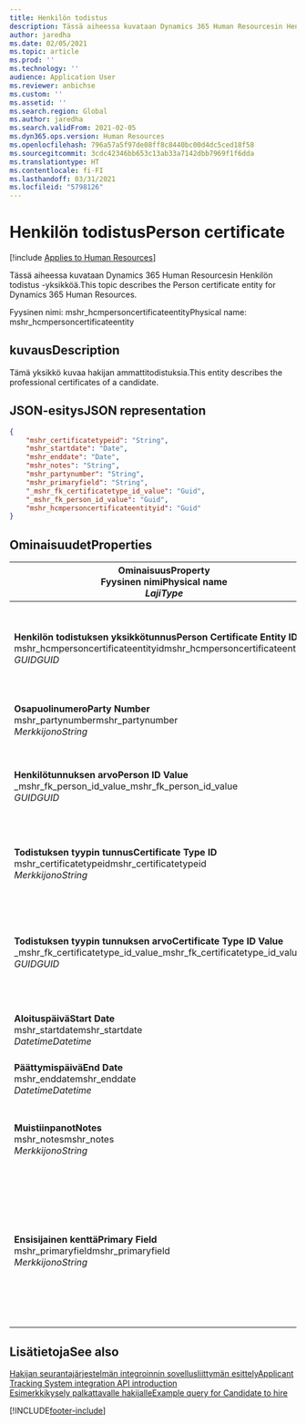 ```yaml
---
title: Henkilön todistus
description: Tässä aiheessa kuvataan Dynamics 365 Human Resourcesin Henkilön todistus -yksikköä.
author: jaredha
ms.date: 02/05/2021
ms.topic: article
ms.prod: ''
ms.technology: ''
audience: Application User
ms.reviewer: anbichse
ms.custom: ''
ms.assetid: ''
ms.search.region: Global
ms.author: jaredha
ms.search.validFrom: 2021-02-05
ms.dyn365.ops.version: Human Resources
ms.openlocfilehash: 796a57a5f97de08ff8c8440bc00d4dc5ced18f58
ms.sourcegitcommit: 3cdc42346bb653c13ab33a7142dbb7969f1f6dda
ms.translationtype: HT
ms.contentlocale: fi-FI
ms.lasthandoff: 03/31/2021
ms.locfileid: "5798126"
---
```

# <a name="person-certificate"></a><span data-ttu-id="fdd9e-103">Henkilön todistus</span><span class="sxs-lookup"><span data-stu-id="fdd9e-103">Person certificate</span></span>

[!include [Applies to Human Resources](../includes/applies-to-hr.md)]

<span data-ttu-id="fdd9e-104">Tässä aiheessa kuvataan Dynamics 365 Human Resourcesin Henkilön todistus -yksikköä.</span><span class="sxs-lookup"><span data-stu-id="fdd9e-104">This topic describes the Person certificate entity for Dynamics 365 Human Resources.</span></span>

<span data-ttu-id="fdd9e-105">Fyysinen nimi: mshr_hcmpersoncertificateentity</span><span class="sxs-lookup"><span data-stu-id="fdd9e-105">Physical name: mshr_hcmpersoncertificateentity</span></span>

## <a name="description"></a><span data-ttu-id="fdd9e-106">kuvaus</span><span class="sxs-lookup"><span data-stu-id="fdd9e-106">Description</span></span>

<span data-ttu-id="fdd9e-107">Tämä yksikkö kuvaa hakijan ammattitodistuksia.</span><span class="sxs-lookup"><span data-stu-id="fdd9e-107">This entity describes the professional certificates of a candidate.</span></span>

## <a name="json-representation"></a><span data-ttu-id="fdd9e-108">JSON-esitys</span><span class="sxs-lookup"><span data-stu-id="fdd9e-108">JSON representation</span></span>

```json
{
    "mshr_certificatetypeid": "String",
    "mshr_startdate": "Date",
    "mshr_enddate": "Date",
    "mshr_notes": "String",
    "mshr_partynumber": "String",
    "mshr_primaryfield": "String",
    "_mshr_fk_certificatetype_id_value": "Guid",
    "_mshr_fk_person_id_value": "Guid",
    "mshr_hcmpersoncertificateentityid": "Guid"
}
```

## <a name="properties"></a><span data-ttu-id="fdd9e-109">Ominaisuudet</span><span class="sxs-lookup"><span data-stu-id="fdd9e-109">Properties</span></span>

| <span data-ttu-id="fdd9e-110">Ominaisuus</span><span class="sxs-lookup"><span data-stu-id="fdd9e-110">Property</span></span><br><span data-ttu-id="fdd9e-111">**Fyysinen nimi**</span><span class="sxs-lookup"><span data-stu-id="fdd9e-111">**Physical name**</span></span><br><span data-ttu-id="fdd9e-112">**_Laji_**</span><span class="sxs-lookup"><span data-stu-id="fdd9e-112">**_Type_**</span></span> | <span data-ttu-id="fdd9e-113">Käytä</span><span class="sxs-lookup"><span data-stu-id="fdd9e-113">Use</span></span> | <span data-ttu-id="fdd9e-114">kuvaus</span><span class="sxs-lookup"><span data-stu-id="fdd9e-114">Description</span></span> |
| --- | --- | --- |
| <span data-ttu-id="fdd9e-115">**Henkilön todistuksen yksikkötunnus**</span><span class="sxs-lookup"><span data-stu-id="fdd9e-115">**Person Certificate Entity ID**</span></span><br><span data-ttu-id="fdd9e-116">mshr_hcmpersoncertificateentityid</span><span class="sxs-lookup"><span data-stu-id="fdd9e-116">mshr_hcmpersoncertificateentityid</span></span><br><span data-ttu-id="fdd9e-117">*GUID*</span><span class="sxs-lookup"><span data-stu-id="fdd9e-117">*GUID*</span></span> | <span data-ttu-id="fdd9e-118">Vain luku</span><span class="sxs-lookup"><span data-stu-id="fdd9e-118">Read-only</span></span><br><span data-ttu-id="fdd9e-119">Vaadittu</span><span class="sxs-lookup"><span data-stu-id="fdd9e-119">Required</span></span> | <span data-ttu-id="fdd9e-120">Järjestelmän luoma henkilön todistuksen yksikkötietueen yksilöivä tunnus.</span><span class="sxs-lookup"><span data-stu-id="fdd9e-120">System-generated unique identifier for the person certificate entity record.</span></span> |
| <span data-ttu-id="fdd9e-121">**Osapuolinumero**</span><span class="sxs-lookup"><span data-stu-id="fdd9e-121">**Party Number**</span></span><br><span data-ttu-id="fdd9e-122">mshr_partynumber</span><span class="sxs-lookup"><span data-stu-id="fdd9e-122">mshr_partynumber</span></span><br><span data-ttu-id="fdd9e-123">*Merkkijono*</span><span class="sxs-lookup"><span data-stu-id="fdd9e-123">*String*</span></span> | <span data-ttu-id="fdd9e-124">Luku/Kirjoitus</span><span class="sxs-lookup"><span data-stu-id="fdd9e-124">Read/write</span></span><br><span data-ttu-id="fdd9e-125">Vaadittu</span><span class="sxs-lookup"><span data-stu-id="fdd9e-125">Required</span></span> | <span data-ttu-id="fdd9e-126">Hakijan osapuolen (henkilön) tunnus.</span><span class="sxs-lookup"><span data-stu-id="fdd9e-126">The party (person) ID of the candidate.</span></span> |
| <span data-ttu-id="fdd9e-127">**Henkilötunnuksen arvo**</span><span class="sxs-lookup"><span data-stu-id="fdd9e-127">**Person ID Value**</span></span><br><span data-ttu-id="fdd9e-128">_mshr_fk_person_id_value</span><span class="sxs-lookup"><span data-stu-id="fdd9e-128">_mshr_fk_person_id_value</span></span><br><span data-ttu-id="fdd9e-129">*GUID*</span><span class="sxs-lookup"><span data-stu-id="fdd9e-129">*GUID*</span></span> | <span data-ttu-id="fdd9e-130">Vain luku</span><span class="sxs-lookup"><span data-stu-id="fdd9e-130">Read-only</span></span><br><span data-ttu-id="fdd9e-131">Vaadittu</span><span class="sxs-lookup"><span data-stu-id="fdd9e-131">Required</span></span><br><span data-ttu-id="fdd9e-132">Viiteavain: mshr_dirpersonentity-yksikön mshr_dirpersonentityid</span><span class="sxs-lookup"><span data-stu-id="fdd9e-132">Foreign key: mshr_dirpersonentityid of mshr_dirpersonentity</span></span> | <span data-ttu-id="fdd9e-133">Järjestelmän luoma osapuolen (henkilön) yksikkötietueen tunnus.</span><span class="sxs-lookup"><span data-stu-id="fdd9e-133">The system-generated identifier of the party (person) entity record.</span></span> |
| <span data-ttu-id="fdd9e-134">**Todistuksen tyypin tunnus**</span><span class="sxs-lookup"><span data-stu-id="fdd9e-134">**Certificate Type ID**</span></span><br><span data-ttu-id="fdd9e-135">mshr_certificatetypeid</span><span class="sxs-lookup"><span data-stu-id="fdd9e-135">mshr_certificatetypeid</span></span><br><span data-ttu-id="fdd9e-136">*Merkkijono*</span><span class="sxs-lookup"><span data-stu-id="fdd9e-136">*String*</span></span> | <span data-ttu-id="fdd9e-137">Luku/Kirjoitus</span><span class="sxs-lookup"><span data-stu-id="fdd9e-137">Read/write</span></span><br><span data-ttu-id="fdd9e-138">Vaadittu</span><span class="sxs-lookup"><span data-stu-id="fdd9e-138">Required</span></span> |  <span data-ttu-id="fdd9e-139">Human Resourcesin todistustyypin tunnus.</span><span class="sxs-lookup"><span data-stu-id="fdd9e-139">The identifier of the certificate type defined in Human Resources.</span></span> |
| <span data-ttu-id="fdd9e-140">**Todistuksen tyypin tunnuksen arvo**</span><span class="sxs-lookup"><span data-stu-id="fdd9e-140">**Certificate Type ID Value**</span></span><br><span data-ttu-id="fdd9e-141">_mshr_fk_certificatetype_id_value</span><span class="sxs-lookup"><span data-stu-id="fdd9e-141">_mshr_fk_certificatetype_id_value</span></span><br><span data-ttu-id="fdd9e-142">*GUID*</span><span class="sxs-lookup"><span data-stu-id="fdd9e-142">*GUID*</span></span> | <span data-ttu-id="fdd9e-143">Vain luku</span><span class="sxs-lookup"><span data-stu-id="fdd9e-143">Read-only</span></span><br><span data-ttu-id="fdd9e-144">Vaadittu</span><span class="sxs-lookup"><span data-stu-id="fdd9e-144">Required</span></span><br><span data-ttu-id="fdd9e-145">Viiteavain: mshr_hcmcertificatetypeentity-yksikön mshr_hcmcertificatetypeentityid</span><span class="sxs-lookup"><span data-stu-id="fdd9e-145">Foreign key: mshr_hcmcertificatetypeentityid of mshr_hcmcertificatetypeentity</span></span> | <span data-ttu-id="fdd9e-146">Järjestelmän luoma todistustyypin tietueen yksilöivä tunnus liitetyssä yksikössä.</span><span class="sxs-lookup"><span data-stu-id="fdd9e-146">System-generated unique identifier of the certificate type in the associated entity.</span></span> |
| <span data-ttu-id="fdd9e-147">**Aloituspäivä**</span><span class="sxs-lookup"><span data-stu-id="fdd9e-147">**Start Date**</span></span><br><span data-ttu-id="fdd9e-148">mshr_startdate</span><span class="sxs-lookup"><span data-stu-id="fdd9e-148">mshr_startdate</span></span><br><span data-ttu-id="fdd9e-149">*Datetime*</span><span class="sxs-lookup"><span data-stu-id="fdd9e-149">*Datetime*</span></span> | <span data-ttu-id="fdd9e-150">Luku/Kirjoitus</span><span class="sxs-lookup"><span data-stu-id="fdd9e-150">Read/write</span></span><br><span data-ttu-id="fdd9e-151">Vaadittu</span><span class="sxs-lookup"><span data-stu-id="fdd9e-151">Required</span></span> | <span data-ttu-id="fdd9e-152">Päivä, jolloin todistus myönnettiin.</span><span class="sxs-lookup"><span data-stu-id="fdd9e-152">The date at which the certificate was issued.</span></span> |
| <span data-ttu-id="fdd9e-153">**Päättymispäivä**</span><span class="sxs-lookup"><span data-stu-id="fdd9e-153">**End Date**</span></span><br><span data-ttu-id="fdd9e-154">mshr_enddate</span><span class="sxs-lookup"><span data-stu-id="fdd9e-154">mshr_enddate</span></span><br><span data-ttu-id="fdd9e-155">*Datetime*</span><span class="sxs-lookup"><span data-stu-id="fdd9e-155">*Datetime*</span></span> | <span data-ttu-id="fdd9e-156">Luku/Kirjoitus</span><span class="sxs-lookup"><span data-stu-id="fdd9e-156">Read/write</span></span><br><span data-ttu-id="fdd9e-157">Valinnainen</span><span class="sxs-lookup"><span data-stu-id="fdd9e-157">Optional</span></span> | <span data-ttu-id="fdd9e-158">Päivä, jolloin todistus vanhenee.</span><span class="sxs-lookup"><span data-stu-id="fdd9e-158">The date at which the certificate will expire.</span></span> |
| <span data-ttu-id="fdd9e-159">**Muistiinpanot**</span><span class="sxs-lookup"><span data-stu-id="fdd9e-159">**Notes**</span></span><br><span data-ttu-id="fdd9e-160">mshr_notes</span><span class="sxs-lookup"><span data-stu-id="fdd9e-160">mshr_notes</span></span><br><span data-ttu-id="fdd9e-161">*Merkkijono*</span><span class="sxs-lookup"><span data-stu-id="fdd9e-161">*String*</span></span> | <span data-ttu-id="fdd9e-162">Luku/Kirjoitus</span><span class="sxs-lookup"><span data-stu-id="fdd9e-162">Read/write</span></span><br><span data-ttu-id="fdd9e-163">Valinnainen</span><span class="sxs-lookup"><span data-stu-id="fdd9e-163">Optional</span></span> | <span data-ttu-id="fdd9e-164">Muistiinpanot rekrytoijan ja työhönottopäällikön käyttöön.</span><span class="sxs-lookup"><span data-stu-id="fdd9e-164">Notes for use by hiring managers and recruiters.</span></span> |
| <span data-ttu-id="fdd9e-165">**Ensisijainen kenttä**</span><span class="sxs-lookup"><span data-stu-id="fdd9e-165">**Primary Field**</span></span><br><span data-ttu-id="fdd9e-166">mshr_primaryfield</span><span class="sxs-lookup"><span data-stu-id="fdd9e-166">mshr_primaryfield</span></span><br><span data-ttu-id="fdd9e-167">*Merkkijono*</span><span class="sxs-lookup"><span data-stu-id="fdd9e-167">*String*</span></span> | <span data-ttu-id="fdd9e-168">Vain luku</span><span class="sxs-lookup"><span data-stu-id="fdd9e-168">Read-only</span></span><br><span data-ttu-id="fdd9e-169">Vaadittu</span><span class="sxs-lookup"><span data-stu-id="fdd9e-169">Required</span></span> |  <span data-ttu-id="fdd9e-170">Kenttä, jota käytetään yksikkötietueen tunnuksena.</span><span class="sxs-lookup"><span data-stu-id="fdd9e-170">Field to be used as an identifier of the entity record.</span></span> <span data-ttu-id="fdd9e-171">Osapuolen numeron, todistus tyypin tunnuksen ja alkamispäivämäärän yhdistelmä.</span><span class="sxs-lookup"><span data-stu-id="fdd9e-171">Combination of party number, certificate type ID, and start date.</span></span> |

## <a name="see-also"></a><span data-ttu-id="fdd9e-172">Lisätietoja</span><span class="sxs-lookup"><span data-stu-id="fdd9e-172">See also</span></span>

[<span data-ttu-id="fdd9e-173">Hakijan seurantajärjestelmän integroinnin sovellusliittymän esittely</span><span class="sxs-lookup"><span data-stu-id="fdd9e-173">Applicant Tracking System integration API introduction</span></span>](hr-admin-integration-ats-api-introduction.md)<br>
[<span data-ttu-id="fdd9e-174">Esimerkkikysely palkattavalle hakijalle</span><span class="sxs-lookup"><span data-stu-id="fdd9e-174">Example query for Candidate to hire</span></span>](hr-admin-integration-ats-api-candidate-to-hire-example-query.md)



[!INCLUDE[footer-include](../includes/footer-banner.md)]